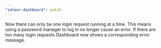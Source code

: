 ```yaml
---
"saleor-dashboard": patch
---
```


Now there can only be one login request running at a time. This means using a password manager to log in no longer cause an error. If there are too many login requests Dashboard now shows a corresponding error message.
